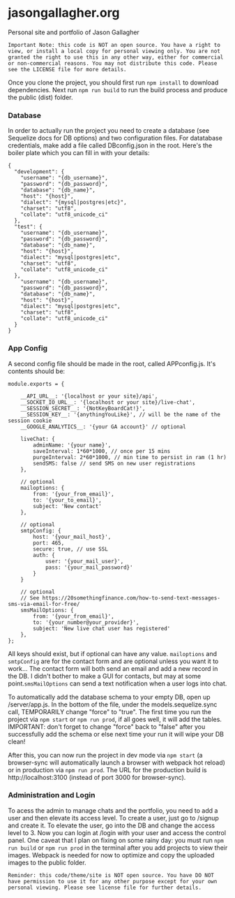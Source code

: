 # jasongallagher.org
Personal site and portfolio of Jason Gallagher

`Important Note: this code is NOT an open source. You have a right to view, or install a local copy for personal viewing only. You are not granted the right to use this in any other way, either for commercial or non-commercial reasons. You may not distribute this code. Please see the LICENSE file for more details.`

Once you clone the project, you should first run `npm install` to download dependencies. Next run `npm run build` to run the build process and produce the public (dist) folder.

### Database
In order to actually run the project you need to create a database (see Sequelize docs for DB options) and two configuration files. For datatabase credentials, make add a file called DBconfig.json in the root. Here's the boiler plate which you can fill in with your details:

```
{
  "development": {
    "username": "{db_username}",
    "password": "{db_password}",
    "database": "{db_name}",
    "host": "{host}",
    "dialect": "{mysql|postgres|etc}",
    "charset": "utf8",
    "collate": "utf8_unicode_ci"
  },
  "test": {
    "username": "{db_username}",
    "password": "{db_password}",
    "database": "{db_name}",
    "host": "{host}",
    "dialect": "mysql|postgres|etc",
    "charset": "utf8",
    "collate": "utf8_unicode_ci"
  },
    "username": "{db_username}",
    "password": "{db_password}",
    "database": "{db_name}",
    "host": "{host}",
    "dialect": "mysql|postgres|etc",
    "charset": "utf8",
    "collate": "utf8_unicode_ci"
  }
}
```
### App Config
A second config file should be made in the root, called APPconfig.js. It's contents should be:

```
module.exports = {

    __API_URL__: '{localhost or your site}/api',
    __SOCKET_IO_URL__: '{localhost or your site}/live-chat',
    __SESSION_SECRET__: '{NotKeyBoardCat!}',
    __SESSION_KEY__: '{anythingYouLike}', // will be the name of the session cookie
    __GOOGLE_ANALYTICS__: '{your GA account}' // optional

    liveChat: {
        adminName: '{your name}',
        saveInterval: 1*60*1000, // once per 15 mins
        purgeInterval: 2*60*1000, // min time to persist in ram (1 hr)
        sendSMS: false // send SMS on new user registrations
    },
    
    // optional
    mailoptions: {
        from: '{your_from_email}',
        to: '{your_to_email}',
        subject: 'New contact'
    },
    
    // optional
    smtpConfig: {
        host: '{your_mail_host}',
        port: 465,
        secure: true, // use SSL
        auth: {
            user: '{your_mail_user}',
            pass: '{your_mail_password}'
        }
    }
    
    // optional
    // See https://20somethingfinance.com/how-to-send-text-messages-sms-via-email-for-free/
    smsMailOptions: {
        from: '{your_from_email}',
        to: '{your_number@your_provider}', 
        subject: 'New live chat user has registered'
    },
};
```
All keys should exist, but if optional can have any value. `mailoptions` and `smtpConfig` are for the contact form and are optional unless you want it to work... The contact form will both send an email and add a new record in the DB. I didn't bother to make a GUI for contacts, but may at some point.`smsMailOptions` can send a text notification when a user logs into chat.

To automatically add the database schema to your empty DB, open up /server/app.js. In the bottom of the file, under the models.sequelize.sync call, TEMPORARILY change "force" to "true". The first time you run the project via `npm start` or `npm run prod`, if all goes well, it will add the tables. IMPORTANT: don't forget to change "force" back to "false" after you successfully add the schema or else next time your run it will wipe your DB clean!

After this, you can now run the project in dev mode via `npm start` (a browser-sync will automatically launch a browser with webpack hot reload) or in production via `npm run prod`. The URL for the production build is http://localhost:3100 (instead of port 3000 for browser-sync).

### Administration and Login

To acess the admin to manage chats and the portfolio, you need to add a user and then elevate its access level. To create a user, just go to /signup and create it. To elevate the user, go into the DB and change the access level to 3. Now you can login at /login with your user and access the control panel. One caveat that I plan on fixing on some rainy day: you must run `npm run build` or `npm run prod` in the terminal after you add projects to view their images. Webpack is needed for now to optimize and copy the uploaded images to the public folder.


`Reminder: this code/theme/site is NOT open source. You have DO NOT have permission to use it for any other purpose except for your own personal viewing. Please see license file for further details.`

